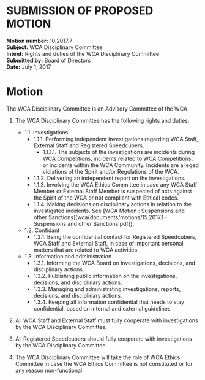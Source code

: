 # SUBMISSION OF PROPOSED MOTION

**Motion number:** 10.2017.7  
**Subject:** WCA Disciplinary Committee  
**Intent:** Rights and duties of the WCA Disciplinary Committee  
**Submitted by:** Board of Directors  
**Date:** July 1, 2017  

# Motion

The WCA Disciplinary Committee is an Advisory Committee of the WCA.

1. The WCA Disciplinary Committee has the following rights and duties:
   - 1.1. Investigations
      - 1.1.1. Performing independent investigations regarding WCA Staff, External Staff and Registered Speedcubers.
         - 1.1.1.1. The subjects of the investigations are incidents during WCA Competitions, incidents related to WCA Competitions, or incidents within the WCA Community. Incidents are alleged violations of the Spirit and/or Regulations of the WCA.
      - 1.1.2. Delivering an independent report on the investigations.
      - 1.1.3. Involving the WCA Ethics Committee in case any WCA Staff Member or External Staff Member is suspected of acts against the Spirit of the WCA or not compliant with Ethical codes.
      - 1.1.4. Making decisions on disciplinary actions in relation to the investigated incidents. See [WCA Motion : Suspensions and other Sanctions](wca{documents/motions/15.2017.1 - Suspensions and other Sanctions.pdf}).
   - 1.2. Confidant
      - 1.2.1. Being the confidential contact for Registered Speedcubers, WCA Staff and External Staff, in case of important personal matters that are related to WCA activities.
   - 1.3. Information and administration
      - 1.3.1. Informing the WCA Board on investigations, decisions, and disciplinary actions.
      - 1.3.2. Publishing public information on the investigations, decisions, and disciplinary actions.
      - 1.3.3. Managing and administrating investigations, reports, decisions, and disciplinary actions.
      - 1.3.4. Keeping all information confidential that needs to stay confidential, based on internal and external guidelines

2. All WCA Staff and External Staff must fully cooperate with investigations by the WCA Disciplinary Committee.

3. All Registered Speedcubers should fully cooperate with investigations by the WCA Disciplinary Committee.

4. The WCA Disciplinary Committee will take the role of WCA Ethics Committee in case the WCA Ethics Committee is not constituted or for any reason non-functional.
